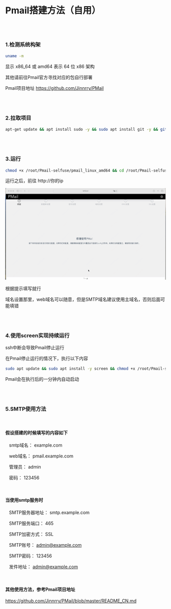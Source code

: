 # Pmail搭建方法（自用）

<br>
<br>

### 1.检测系统构架

```bash
uname -m

```

显示 x86_64 或 amd64 表示 64 位 x86 架构

其他请前往Pmail官方寻找对应的包自行部署

Pmail项目地址 https://github.com/Jinnrry/PMail

<br>
<br>

### 2.拉取项目

```bash
apt-get update && apt install sudo -y && sudo apt install git -y && git clone https://github.com/lisi-123/Pmail-selfuse.git

```

<br>
<br>

### 3.运行

```bash
chmod +x /root/Pmail-selfuse/pmail_linux_amd64 && cd /root/Pmail-selfuse && ./pmail_linux_amd64 -p 80

```

运行之后，前往 http://你的ip 

<img src="./cn.gif" alt="Editor" width="800px">

根据提示填写就行


域名设置那里，web域名可以随意，但是SMTP域名建议使用主域名，否则后面可能填错

<br>
<br>

### 4.使用screen实现持续运行

ssh中断会导致Pmail停止运行

在Pmail停止运行的情况下，执行以下内容


```bash
sudo apt update && sudo apt install -y screen && chmod +x /root/Pmail-selfuse/script.sh && (crontab -l 2>/dev/null; echo "* * * * * /root/Pmail-selfuse/script.sh") | sort -u | crontab -

```

Pmail会在执行后的一分钟内自动启动

<br>
<br>

### 5.SMTP使用方法

<br>

#### 假设搭建的时候填写的内容如下

&nbsp;&nbsp; smtp域名： example.com

&nbsp;&nbsp; web域名： pmail.example.com

&nbsp;&nbsp; 管理员： admin

&nbsp;&nbsp; 密码： 123456

<br>

#### 当使用smtp服务时


&nbsp;&nbsp; SMTP服务器地址： smtp.example.com

&nbsp;&nbsp; SMTP服务端口： 465

&nbsp;&nbsp; SMTP加密方式： SSL

&nbsp;&nbsp; SMTP账号： admin@example.com

&nbsp;&nbsp; SMTP密码： 123456

&nbsp;&nbsp; 发件地址： admin@example.com

<br>

#### 其他使用方法，参考Pmail项目地址

https://github.com/Jinnrry/PMail/blob/master/README_CN.md




<br>

<br>









